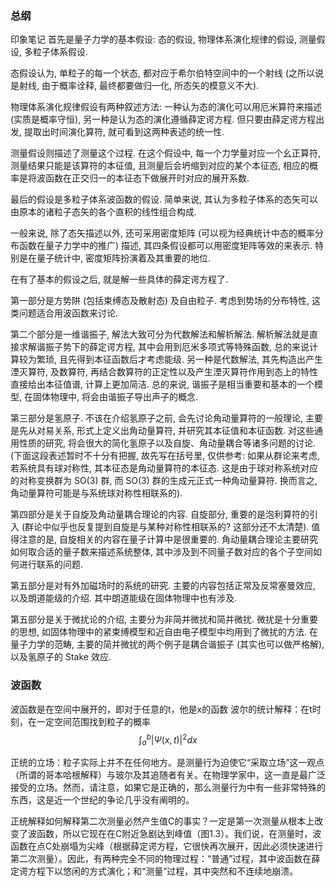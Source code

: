 ### 总纲
印象笔记
首先是量子力学的基本假设: 态的假设, 物理体系演化规律的假设, 测量假设, 多粒子体系假设.

态假设认为, 单粒子的每一个状态, 都对应于希尔伯特空间中的一个射线 (之所以说是射线, 由于概率诠释, 最终都要做归一化, 所态矢的模意义不大).

物理体系演化规律假设有两种叙述方法: 一种认为态的演化可以用厄米算符来描述 (实质是概率守恒), 另一种是认为态的演化遵循薛定谔方程. 但只要由薛定谔方程出发, 提取出时间演化算符, 就可看到这两种表述的统一性.

测量假设则描述了测量这个过程. 在这个假设中, 每一个力学量对应一个幺正算符, 测量结果只能是该算符的本征值, 且测量后会坍缩到对应的某个本征态, 相应的概率是将波函数在正交归一的本征态下做展开时对应的展开系数.

最后的假设是多粒子体系波函数的假设. 简单来说, 其认为多粒子体系的态矢可以由原本的诸粒子态矢的各个直积的线性组合构成.

一般来说, 除了态矢描述以外, 还可采用密度矩阵 (可以视为经典统计中态的概率分布函数在量子力学中的推广) 描述, 其四条假设都可以用密度矩阵等效的来表示. 特别是在量子统计中, 密度矩阵扮演着及其重要的地位.

在有了基本的假设之后, 就是解一些具体的薛定谔方程了.

第一部分是方势阱 (包括束缚态及散射态) 及自由粒子. 考虑到势场的分布特性, 这类问题适合用波函数来讨论.

第二个部分是一维谐振子, 解法大致可分为代数解法和解析解法. 解析解法就是直接求解谐振子势下的薛定谔方程, 其中会用到厄米多项式等特殊函数, 总的来说计算较为繁琐, 且先得到本征函数后才考虑能级. 另一种是代数解法, 其先构造出产生湮灭算符, 及数算符, 再结合数算符的正定性以及产生湮灭算符作用到态上的特性直接给出本征值谱, 计算上更加简洁. 总的来说, 谐振子是相当重要和基本的一个模型, 在固体物理中, 将会由谐振子导出声子的概念.

第三部分是氢原子. 不该在介绍氢原子之前, 会先讨论角动量算符的一般理论, 主要是先从对易关系, 形式上定义出角动量算符, 并研究其本征值和本征函数. 对这些通用性质的研究, 将会很大的简化氢原子以及自旋、角动量耦合等诸多问题的讨论. (下面这段表述暂时不十分有把握, 故先写在括号里, 仅供参考: 如果从群论来考虑, 若系统具有球对称性, 其本征态是角动量算符的本征态. 这是由于球对称系统对应的对称变换群为 SO(3) 群, 而 SO(3) 群的生成元正式一种角动量算符. 换而言之, 角动量算符可能是与系统球对称性相联系的).

第四部分是关于自旋及角动量耦合理论的内容. 自旋部分, 重要的是泡利算符的引入 (群论中似乎也反复提到自旋是与某种对称性相联系的? 这部分还不太清楚). 值得注意的是, 自旋相关的内容在量子计算中是很重要的. 角动量耦合理论主要研究如何取合适的量子数来描述系统整体, 其中涉及到不同量子数对应的各个子空间如何进行联系的问题.

第五部分是对有外加磁场时的系统的研究. 主要的内容包括正常及反常塞曼效应, 以及朗道能级的介绍. 其中朗道能级在固体物理中也有涉及.

第五部分是关于微扰论的介绍, 主要分为非简并微扰和简并微扰. 微扰是十分重要的思想, 如固体物理中的紧束缚模型和近自由电子模型中均用到了微扰的方法. 在量子力学的范畴, 主要的简并微扰的两个例子是耦合谐振子 (其实也可以做严格解), 以及氢原子的 Stake 效应.


### 波函数

波函数是在空间中展开的，即对于任意的t，他是x的函数
波尔的统计解释：在t时刻，在一定空间范围找到粒子的概率
$$
\int_a^b|\Psi(x,t)|^2dx
$$

正统的立场：粒子实际上并不在任何地方。是测量行为迫使它“采取立场”这一观点（所谓的哥本哈根解释）与玻尔及其追随者有关。在物理学家中，这一直是最广泛接受的立场。然而，请注意，如果它是正确的，那么测量行为中有一些非常特殊的东西，这是近一个世纪的争论几乎没有阐明的。

正统解释如何解释第二次测量必然产生值C的事实？一定是第一次测量从根本上改变了波函数，所以它现在在C附近急剧达到峰值（图1.3）。我们说，在测量时，波函数在点C处崩塌为尖峰（根据薛定谔方程，它很快再次展开，因此必须快速进行第二次测量）。因此，有两种完全不同的物理过程：“普通”过程，其中波函数在薛定谔方程下以悠闲的方式演化；和“测量”过程，其中突然和不连续地崩溃。
